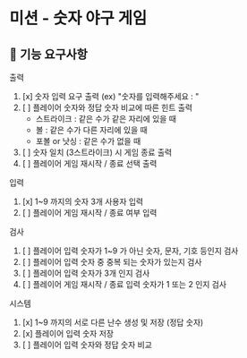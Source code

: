 # 미션 - 숫자 야구 게임

## 🚀 기능 요구사항

출력
1. [x] 숫자 입력 요구 출력 (ex) "숫자를 입력해주세요 : "
2. [ ] 플레이어 숫자와 정답 숫자 비교에 따른 힌트 출력
   - 스트라이크 : 같은 수가 같은 자리에 있을 때
   - 볼 : 같은 수가 다른 자리에 있을 때
   - 포볼 or 낫싱 : 같은 수가 없을 때
3. [ ] 숫자 일치 (3스트라이크) 시 게임 종료 출력
4. [ ] 플레이어 게임 재시작 / 종료 선택 출력

입력
1. [x] 1~9 까지의 숫자 3개 사용자 입력
2. [ ] 플레이어 게임 재시작 / 종료 여부 입력

검사
1. [ ] 플레이어 입력 숫자가 1~9 가 아닌 숫자, 문자, 기호 등인지 검사
2. [ ] 플레이어 입력 숫자 중 중복 되는 숫자가 있는지 검사
3. [ ] 플레이어 입력 숫자가 3개 인지 검사
4. [ ] 플레이어 게임 재시작 / 종료 입력 숫자가 1 또는 2 인지 검사 

시스템
1. [x] 1~9 까지의 서로 다른 난수 생성 및 저장 (정답 숫자)
2. [x] 플레이어 입력 숫자 저장 
3. [ ] 플레이어 입력 숫자와 정답 숫자 비교

<br>
